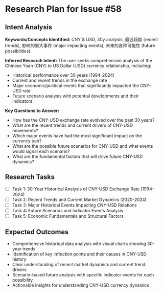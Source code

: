 # Research Plan for Issue #58

## Intent Analysis
**Keywords/Concepts Identified:** CNY & USD, 30y analysis, 最近趋势 (recent trends), 影响的重大事件 (major impacting events), 未来的各种可能性 (future possibilities)

**Inferred Research Intent:** The user seeks comprehensive analysis of the Chinese Yuan (CNY) to US Dollar (USD) currency relationship, including:
- Historical performance over 30 years (1994-2024)
- Current and recent trends in the exchange rate
- Major economic/political events that significantly impacted the CNY-USD rate
- Future scenario analysis with potential developments and their indicators

**Key Questions to Answer:** 
- How has the CNY-USD exchange rate evolved over the past 30 years?
- What are the recent trends and current drivers of CNY-USD movements?
- Which major events have had the most significant impact on the currency pair?
- What are the possible future scenarios for CNY-USD and what events would signal each scenario?
- What are the fundamental factors that will drive future CNY-USD dynamics?

## Research Tasks
- [ ] Task 1: 30-Year Historical Analysis of CNY-USD Exchange Rate (1994-2024)
- [ ] Task 2: Recent Trends and Current Market Dynamics (2020-2024)
- [ ] Task 3: Major Historical Events Impacting CNY-USD Relations
- [ ] Task 4: Future Scenarios and Indicator Events Analysis
- [ ] Task 5: Economic Fundamentals and Structural Factors

## Expected Outcomes
- Comprehensive historical data analysis with visual charts showing 30-year trends
- Identification of key inflection points and their causes in CNY-USD history
- Clear understanding of recent market dynamics and current trend drivers
- Scenario-based future analysis with specific indicator events for each possibility
- Actionable insights for understanding CNY-USD currency dynamics
